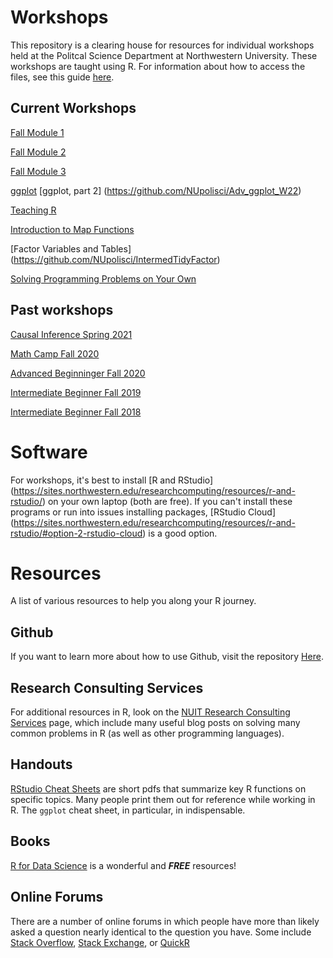 # Workshops
This repository is a clearing house for resources for individual workshops held at the Politcal Science Department at Northwestern University. These workshops are taught using R. For information about how to access the files, see this guide [here](https://github.com/NUpolisci/How-to-use-Github-repositories-for-workshops).

## Current Workshops 
[Fall Module 1](https://github.com/NUpolisci/Fall-Module-1)

[Fall Module 2](https://github.com/NUpolisci/Fall-Module-2)

[Fall Module 3](https://github.com/NUpolisci/Fall-Module-3)

[ggplot](https://github.com/NUpolisci/ggplot-workshop)
[ggplot, part 2] (https://github.com/NUpolisci/Adv_ggplot_W22)

[Teaching R](https://github.com/NUpolisci/2021-teaching-r-workshop)

[Introduction to Map Functions](https://github.com/NUpolisci/Introduction-to-Map-Functions-in-R)

[Factor Variables and Tables] (https://github.com/NUpolisci/IntermedTidyFactor)

[Solving Programming Problems on Your Own](https://github.com/NUpolisci/Solving-programming-problems-in-R-on-your-own)

## Past workshops
[Causal Inference Spring 2021](https://github.com/NUpolisci/Causal-Inference-Spring-2021)

[Math Camp Fall 2020](https://github.com/NUpolisci/pols-math-camp-2020)

[Advanced Beginninger Fall 2020](https://github.com/NUpolisci/Advanced-Beginner-R-Fall-2020)

[Intermediate Beginner Fall 2019](https://github.com/NUpolisci/Intermediate-Beginner-R-Fall-2019)

[Intermediate Beginner Fall 2018](https://github.com/NUpolisci/Intermediate-Beginner-R-Fall-2018)

# Software
For workshops, it's best to install [R and RStudio] (https://sites.northwestern.edu/researchcomputing/resources/r-and-rstudio/) on your own laptop (both are free). If you can't install these programs or run into issues installing packages, [RStudio Cloud] (https://sites.northwestern.edu/researchcomputing/resources/r-and-rstudio/#option-2-rstudio-cloud) is a good option. 

# Resources 
A list of various resources to help you along your R journey.

## Github 
If you want to learn more about how to use Github, visit the repository [Here](https://github.com/NUpolisci/How-to-Pull-Push-Merge).

## Research Consulting Services
For additional resources in R, look on the [NUIT Research Consulting Services](https://sites.northwestern.edu/researchcomputing/) page, which include many useful blog posts on solving many common problems in R (as well as other programming languages).

## Handouts
[RStudio Cheat Sheets](https://www.rstudio.com/resources/cheatsheets/) are short pdfs that summarize key R functions on specific topics. Many people print them out for reference while working in R. The `ggplot` cheat sheet, in particular, in indispensable.

## Books 
[R for Data Science](https://r4ds.had.co.nz/) is a wonderful and ***FREE*** resources!

## Online Forums 
There are a number of online forums in which people have more than likely asked a question nearly identical to the question you have. Some include [Stack Overflow](https://stackoverflow.com/), [Stack Exchange](https://stackexchange.com/), or [QuickR](https://www.statmethods.net/)
